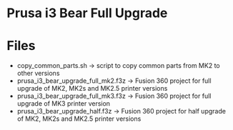 # Prusa i3 Bear Full Upgrade

# Files

* copy_common_parts.sh -> script to copy common parts from MK2 to other versions
* prusa_i3_bear_upgrade_full_mk2.f3z -> Fusion 360 project for full upgrade of MK2, MK2s and MK2.5 printer versions
* prusa_i3_bear_upgrade_full_mk3.f3z -> Fusion 360 project for full upgrade of MK3 printer version
* prusa_i3_bear_upgrade_half.f3z -> Fusion 360 project for half upgrade of MK2, MK2s and MK2.5 printer versions